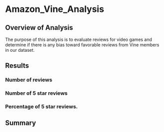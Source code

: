 # Amazon_Vine_Analysis

## Overview of Analysis

The purpose of this analysis is to evaluate reviews for video games and determine if there is any bias toward favorable reviews from Vine members in our dataset. 

## Results

### Number of reviews



### Number of 5 star reviews

### Percentage of 5 star reviews. 

## Summary
